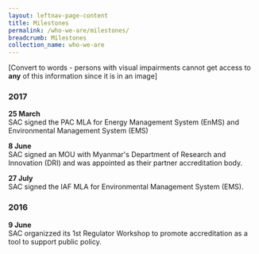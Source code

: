 ```yaml
---
layout: leftnav-page-content
title: Milestones
permalink: /who-we-are/milestones/
breadcrumb: Milestones
collection_name: who-we-are
---
```


[Convert to words - persons with visual impairments cannot get access to **any** of this information since it is in an image]

### **2017**

**25 March**<br>
SAC signed the PAC MLA for Energy Management System (EnMS) and Environmental Management System (EMS)

**8 June**<br>
SAC signed an MOU with Myanmar's Department of Research and Innovation (DRI) and was appointed as their partner accreditation body.

**27 July**<br>
SAC signed the IAF MLA for Environmental Management System (EMS).

### **2016**

**9 June**<br>
SAC organizzed its 1st Regulator Workshop to promote accreditation as a tool to support public policy.
